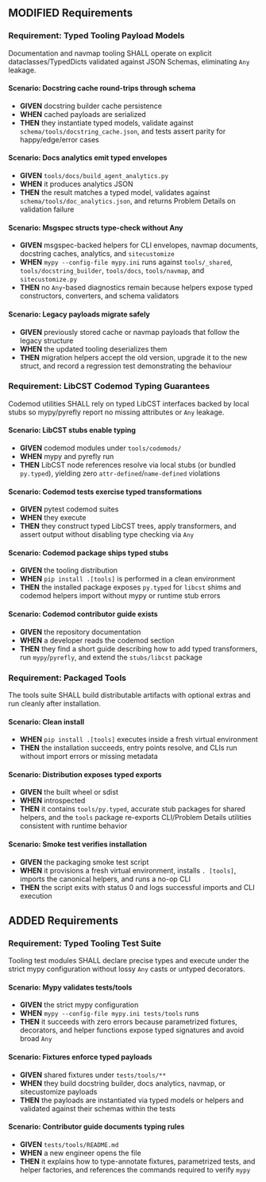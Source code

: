 ## MODIFIED Requirements
### Requirement: Typed Tooling Payload Models
Documentation and navmap tooling SHALL operate on explicit dataclasses/TypedDicts validated against JSON Schemas, eliminating `Any` leakage.

#### Scenario: Docstring cache round-trips through schema
- **GIVEN** docstring builder cache persistence
- **WHEN** cached payloads are serialized
- **THEN** they instantiate typed models, validate against `schema/tools/docstring_cache.json`, and tests assert parity for happy/edge/error cases

#### Scenario: Docs analytics emit typed envelopes
- **GIVEN** `tools/docs/build_agent_analytics.py`
- **WHEN** it produces analytics JSON
- **THEN** the result matches a typed model, validates against `schema/tools/doc_analytics.json`, and returns Problem Details on validation failure

#### Scenario: Msgspec structs type-check without Any
- **GIVEN** msgspec-backed helpers for CLI envelopes, navmap documents, docstring caches, analytics, and `sitecustomize`
- **WHEN** `mypy --config-file mypy.ini` runs against `tools/_shared`, `tools/docstring_builder`, `tools/docs`, `tools/navmap`, and `sitecustomize.py`
- **THEN** no `Any`-based diagnostics remain because helpers expose typed constructors, converters, and schema validators

#### Scenario: Legacy payloads migrate safely
- **GIVEN** previously stored cache or navmap payloads that follow the legacy structure
- **WHEN** the updated tooling deserializes them
- **THEN** migration helpers accept the old version, upgrade it to the new struct, and record a regression test demonstrating the behaviour

### Requirement: LibCST Codemod Typing Guarantees
Codemod utilities SHALL rely on typed LibCST interfaces backed by local stubs so mypy/pyrefly report no missing attributes or `Any` leakage.

#### Scenario: LibCST stubs enable typing
- **GIVEN** codemod modules under `tools/codemods/`
- **WHEN** mypy and pyrefly run
- **THEN** LibCST node references resolve via local stubs (or bundled `py.typed`), yielding zero `attr-defined`/`name-defined` violations

#### Scenario: Codemod tests exercise typed transformations
- **GIVEN** pytest codemod suites
- **WHEN** they execute
- **THEN** they construct typed LibCST trees, apply transformers, and assert output without disabling type checking via `Any`

#### Scenario: Codemod package ships typed stubs
- **GIVEN** the tooling distribution
- **WHEN** `pip install .[tools]` is performed in a clean environment
- **THEN** the installed package exposes `py.typed` for `libcst` shims and codemod helpers import without mypy or runtime stub errors

#### Scenario: Codemod contributor guide exists
- **GIVEN** the repository documentation
- **WHEN** a developer reads the codemod section
- **THEN** they find a short guide describing how to add typed transformers, run `mypy`/`pyrefly`, and extend the `stubs/libcst` package

### Requirement: Packaged Tools
The tools suite SHALL build distributable artifacts with optional extras and run cleanly after installation.

#### Scenario: Clean install
- **WHEN** `pip install .[tools]` executes inside a fresh virtual environment
- **THEN** the installation succeeds, entry points resolve, and CLIs run without import errors or missing metadata

#### Scenario: Distribution exposes typed exports
- **GIVEN** the built wheel or sdist
- **WHEN** introspected
- **THEN** it contains `tools/py.typed`, accurate stub packages for shared helpers, and the `tools` package re-exports CLI/Problem Details utilities consistent with runtime behavior

#### Scenario: Smoke test verifies installation
- **GIVEN** the packaging smoke test script
- **WHEN** it provisions a fresh virtual environment, installs `. [tools]`, imports the canonical helpers, and runs a no-op CLI
- **THEN** the script exits with status 0 and logs successful imports and CLI execution

## ADDED Requirements
### Requirement: Typed Tooling Test Suite
Tooling test modules SHALL declare precise types and execute under the strict mypy configuration without lossy `Any` casts or untyped decorators.

#### Scenario: Mypy validates tests/tools
- **GIVEN** the strict mypy configuration
- **WHEN** `mypy --config-file mypy.ini tests/tools` runs
- **THEN** it succeeds with zero errors because parametrized fixtures, decorators, and helper functions expose typed signatures and avoid broad `Any`

#### Scenario: Fixtures enforce typed payloads
- **GIVEN** shared fixtures under `tests/tools/**`
- **WHEN** they build docstring builder, docs analytics, navmap, or sitecustomize payloads
- **THEN** the payloads are instantiated via typed models or helpers and validated against their schemas within the tests

#### Scenario: Contributor guide documents typing rules
- **GIVEN** `tests/tools/README.md`
- **WHEN** a new engineer opens the file
- **THEN** it explains how to type-annotate fixtures, parametrized tests, and helper factories, and references the commands required to verify `mypy`

